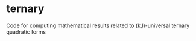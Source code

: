 # ternary
Code for computing mathematical results related to (k,l)-universal ternary quadratic forms
